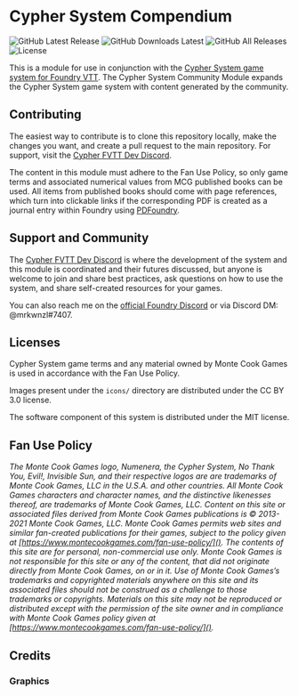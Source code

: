 # Cypher System Compendium

![GitHub Latest Release](https://img.shields.io/github/release/mrkwnzl/cyphersystem-community-module?style=flat-square)
![GitHub Downloads Latest](https://img.shields.io/github/downloads/mrkwnzl/cyphersystem-community-module/latest/total?style=flat-square)
![GitHub All Releases](https://img.shields.io/github/downloads/mrkwnzl/cyphersystem-community-module/total?style=flat-square)
![License](https://img.shields.io/github/license/mrkwnzl/cyphersystem-community-module?style=flat-square)

This is a module for use in conjunction with the [Cypher System game system for Foundry VTT](https://foundryvtt.com/packages/cyphersystem/). The Cypher System Community Module expands the Cypher System game system with content generated by the community.

## Contributing

The easiest way to contribute is to clone this repository locally, make the changes you want, and create a pull request to the main repository. For support, visit the [Cypher FVTT Dev Discord](https://discord.gg/C5zGgtyhwa).

The content in this module must adhere to the Fan Use Policy, so only game terms and associated numerical values from MCG published books can be used. All items from published books should come with page references, which turn into clickable links if the corresponding PDF is created as a journal entry within Foundry using [PDFoundry](https://foundryvtt.com/packages/pdfoundry/).

## Support and Community

The [Cypher FVTT Dev Discord](https://discord.gg/C5zGgtyhwa) is where the development of the system and this module is coordinated and their futures discussed, but anyone is welcome to join and share best practices, ask questions on how to use the system, and share self-created resources for your games.

You can also reach me on the [official Foundry Discord](https://discord.gg/foundryvtt) or via Discord DM: @mrkwnzl#7407.

## Licenses

Cypher System game terms and any material owned by Monte Cook Games is used in accordance with the Fan Use Policy.

Images present under the `icons/` directory are distributed under the CC BY 3.0 license.

The software component of this system is distributed under the MIT license.

## Fan Use Policy

*The Monte Cook Games logo, Numenera, the Cypher System, No Thank You, Evil!, Invisible Sun, and their respective logos are are trademarks of Monte Cook Games, LLC in the U.S.A. and other countries. All Monte Cook Games characters and character names, and the distinctive likenesses thereof, are trademarks of Monte Cook Games, LLC. Content on this site or associated files derived from Monte Cook Games publications is © 2013-2021 Monte Cook Games, LLC. Monte Cook Games permits web sites and similar fan-created publications for their games, subject to the policy given at [https://www.montecookgames.com/fan-use-policy/](). The contents of this site are for personal, non-commercial use only. Monte Cook Games is not responsible for this site or any of the content, that did not originate directly from Monte Cook Games, on or in it. Use of Monte Cook Games’s trademarks and copyrighted materials anywhere on this site and its associated files should not be construed as a challenge to those trademarks or copyrights. Materials on this site may not be reproduced or distributed except with the permission of the site owner and in compliance with Monte Cook Games policy given at [https://www.montecookgames.com/fan-use-policy/]().*

## Credits

### Graphics


